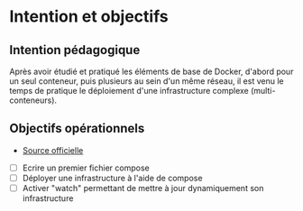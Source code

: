 # Intention et objectifs

## Intention pédagogique

Après avoir étudié et pratiqué les éléments de base de Docker, d'abord pour un seul conteneur, puis plusieurs au sein d'un même réseau, il est venu le temps de pratique le déploiement d'une infrastructure complexe (multi-conteneurs).

## Objectifs opérationnels

* [Source officielle](https://docs.docker.com/compose/gettingstarted/)

- [ ] Ecrire un premier fichier compose
- [ ] Déployer une infrastructure à l'aide de compose
- [ ] Activer "watch" permettant de mettre à jour dynamiquement son infrastructure
